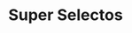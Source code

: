 ---
title: "Super Selectos"
url: /san-salvador/super-selectos-avenida-espana/
shop: supermercado
---